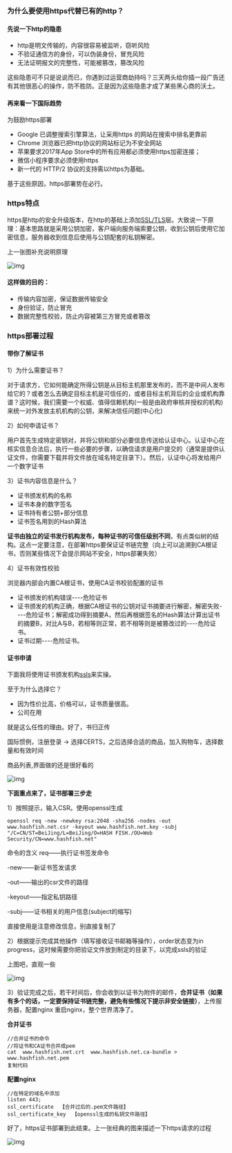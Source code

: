### 为什么要使用https代替已有的http？

#### 先说一下http的隐患

- http是明文传输的，内容很容易被监听，窃听风险
- 不验证通信方的身份，可以伪装身份，冒充风险
- 无法证明报文的完整性，可能被篡改，篡改风险

这些隐患可不只是说说而已，你遇到过运营商劫持吗？三天两头给你插一段广告还有其他很恶心的操作，防不胜防。正是因为这些隐患才成了某些黑心商的沃土。

#### 再来看一下国际趋势

为鼓励https部署

- Google 已调整搜索引擎算法，让采用https 的网站在搜索中排名更靠前
- Chrome 浏览器已把http协议的网站标记为不安全网站
- 苹果要求2017年App Store中的所有应用都必须使用https加密连接；
- 微信小程序要求必须使用https
- 新一代的 HTTP/2 协议的支持需以https为基础。

基于这些原因，https部署势在必行。

### https特点

https是http的安全升级版本，在http的基础上添加[SSL/TLS](https://link.juejin.im?target=https%3A%2F%2Fzh.wikipedia.org%2Fwiki%2F%25E5%2582%25B3%25E8%25BC%25B8%25E5%25B1%25A4%25E5%25AE%2589%25E5%2585%25A8%25E6%2580%25A7%25E5%258D%2594%25E5%25AE%259A)层。大致说一下原理：基本思路就是采用公钥加密，客户端向服务端索要公钥，收到公钥后使用它加密信息，服务器收到信息后使用与公钥配套的私钥解密。

上一张图补充说明原理 

![img](https://user-gold-cdn.xitu.io/2018/7/4/164638d71a77c806?imageView2/0/w/1280/h/960/format/webp/ignore-error/1)

#### 这样做的目的：

- 传输内容加密，保证数据传输安全
- 身份验证，防止冒充
- 数据完整性校验，防止内容被第三方冒充或者篡改

### https部署过程

#### 带你了解证书

1）为什么需要证书？

对于请求方，它如何能确定所得公钥是从目标主机那里发布的，而不是中间人发布给它的？或者怎么去确定目标主机是可信任的，或者目标主机背后的企业或机构靠谱？这时候，我们需要一个权威、值得信赖机构(一般是由政府审核并授权的机构)来统一对外发放主机机构的公钥，来解决信任问题(中心化)

2）如何申请证书？

用户首先生成特定密钥对，并将公钥和部分必要信息传送给认证中心。认证中心在核实信息合法后，执行一些必要的步骤，以确信请求是用户提交的（通常是提供认证文件，你需要下载并将文件放在域名特定目录下）。然后，认证中心将发给用户一个数字证书

3）证书内容信息是什么？

- 证书颁发机构的名称
- 证书本身的数字签名
- 证书持有者公钥+部分信息
- 证书签名用到的Hash算法

**证书由独立的证书发行机构发布，每种证书的可信任级别不同**，有点类似树的结构。这点一定要注意，在部署https要保证证书链完整（向上可以追溯到CA根证书，否则某些情况下会提示网站不安全，https部署失败）

4）证书有效性校验

浏览器内部会内置CA根证书，使用CA证书校验配置的证书

- 证书颁发的机构错误----危险证书
- 证书颁发的机构正确，根据CA根证书的公钥对证书摘要进行解密，解密失败----危险证书；解密成功得到摘要A，然后再根据签名的Hash算法计算出证书的摘要B，对比A与B，若相等则正常，若不相等则是被篡改过的----危险证书。
- 证书过期----危险证书。

#### 证书申请

下面我将使用证书颁发机构[ssls](https://link.juejin.im?target=https%3A%2F%2Fwww.ssls.com%2F)来实操。

至于为什么选择它？

- 因为性价比高，价格可以，证书质量很高。
- 公司在用

就是这么任性的理由。好了，书归正传

国际惯例，注册登录 -> 选择CERTS，之后选择合适的商品，加入购物车，选择数量和有效时间

商品列表,界面做的还是很好看的 

![img](https://user-gold-cdn.xitu.io/2018/7/4/16463c44389db4dc?imageView2/0/w/1280/h/960/format/webp/ignore-error/1)

**下面重点来了，证书部署三步走**

1）按照提示，输入CSR。使用openssl生成

```
openssl req -new -newkey rsa:2048 -sha256 -nodes -out www.hashfish.net.csr -keyout www.hashfish.net.key -subj "/C=CN/ST=BeiJing/L=BeiJing/O=HASH FISH./OU=Web Security/CN=www.hashfish.net"
```

命令的含义 req——执行证书签发命令

-new——新证书签发请求

-out——输出的csr文件的路径

-keyout——指定私钥路径

-subj——证书相关的用户信息(subject的缩写)

直接使用是注意修改信息，别直接复制了

2）根据提示完成其他操作（填写接收证书邮箱等操作），order状态变为in progress，这时候需要你把验证文件放到制定的目录下，以完成ssls的验证

上图吧，直观一些

![img](https://user-gold-cdn.xitu.io/2018/7/4/16463fdac2b9b610?imageView2/0/w/1280/h/960/format/webp/ignore-error/1)

3）验证完成之后，若干时间后，你会收到以证书为附件的邮件，**合并证书（如果有多个的话，一定要保持证书链完整，避免有些情况下提示非安全链接）**，上传服务器，配置nginx 重启nginx，整个世界清净了。

**合并证书**

```
//合并证书的命令
//将证书和CA证书合并成pem
cat  www.hashfish.net.crt  www.hashfish.net.ca-bundle > www.hashfish.net.pem
复制代码
```

**配置nginx**

```
//在特定的域名中添加
listen 443;
ssl_certificate  【合并过后的.pem文件路径】
ssl_certificate_key  【openssl生成的私钥文件路径】
```

好了，https证书部署到此结束。上一张经典的图来描述一下https请求的过程

![img](https://user-gold-cdn.xitu.io/2018/7/5/16467c0ebbd89eff?imageView2/0/w/1280/h/960/format/webp/ignore-error/1)